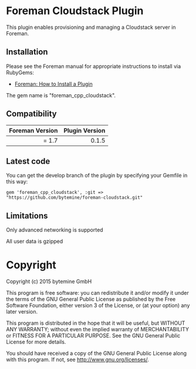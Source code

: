 # Foreman Cloudstack Plugin

This plugin enables provisioning and managing a Cloudstack server in Foreman.

## Installation

Please see the Foreman manual for appropriate instructions to install via RubyGems:

* [Foreman: How to Install a Plugin](http://theforeman.org/manuals/latest/index.html#6.1InstallaPlugin)

The gem name is "foreman_cpp_cloudstack".

## Compatibility

| Foreman Version | Plugin Version |
| ---------------:| --------------:|
| =  1.7          | 0.1.5          |

## Latest code

You can get the develop branch of the plugin by specifying your Gemfile in this way:

    gem 'foreman_cpp_cloudstack', :git => "https://github.com/bytemine/foreman-cloudstack.git"

## Limitations

Only advanced networking is supported

All user data is gzipped

# Copyright

Copyright (c) 2015 bytemine GmbH

This program is free software: you can redistribute it and/or modify
it under the terms of the GNU General Public License as published by
the Free Software Foundation, either version 3 of the License, or
(at your option) any later version.

This program is distributed in the hope that it will be useful,
but WITHOUT ANY WARRANTY; without even the implied warranty of
MERCHANTABILITY or FITNESS FOR A PARTICULAR PURPOSE.  See the
GNU General Public License for more details.

You should have received a copy of the GNU General Public License
along with this program.  If not, see <http://www.gnu.org/licenses/>.

